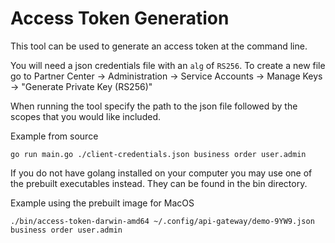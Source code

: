 # Access Token Generation
This tool can be used to generate an access token at the command line.

You will need a json credentials file with an `alg` of `RS256`.
To create a new file go to Partner Center -> Administration -> Service Accounts -> Manage Keys -> "Generate Private Key (RS256)"

When running the tool specify the path to the json file followed by the scopes that you would like included.

Example from source
```shell
go run main.go ./client-credentials.json business order user.admin
```

If you do not have golang installed on your computer you may use one of the prebuilt executables 
instead. They can be found in the bin directory.

Example using the prebuilt image for MacOS
```shell
./bin/access-token-darwin-amd64 ~/.config/api-gateway/demo-9YW9.json business order user.admin
```
